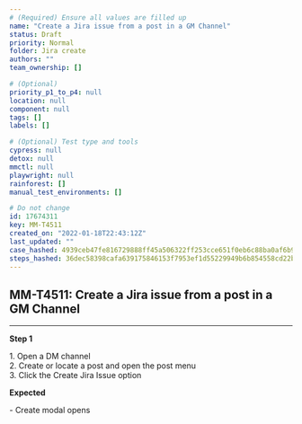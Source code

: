 ```yaml
---
# (Required) Ensure all values are filled up
name: "Create a Jira issue from a post in a GM Channel"
status: Draft
priority: Normal
folder: Jira create
authors: ""
team_ownership: []

# (Optional)
priority_p1_to_p4: null
location: null
component: null
tags: []
labels: []

# (Optional) Test type and tools
cypress: null
detox: null
mmctl: null
playwright: null
rainforest: []
manual_test_environments: []

# Do not change
id: 17674311
key: MM-T4511
created_on: "2022-01-18T22:43:12Z"
last_updated: ""
case_hashed: 4939ceb47fe816729888ff45a506322ff253cce651f0eb6c88ba0af6b988e8989ab9eb5f8a9d6c4acd618bbbdea347dc
steps_hashed: 36dec58398cafa639175846153f7953ef1d55229949b6b854558cd22be49a868fe272e51710ccfad9af8f7b2bb21c0ab
---
```


<!-- (Auto-generated) Based on frontmatter's "key" and "name" -->

## MM-T4511: Create a Jira issue from a post in a GM Channel

---

**Step 1**

1\. Open a DM channel\
2\. Create or locate a post and open the post menu\
3\. Click the Create Jira Issue option

**Expected**

\- Create modal opens
